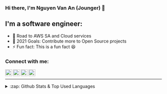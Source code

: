 ### Hi there, I'm Nguyen Van An (Jounger) 👋

<!--
**jounger/jounger** is a ✨ _special_ ✨ repository because its `README.md` (this file) appears on your GitHub profile.
-->

## I'm a software engineer:

- 🌱 Road to AWS SA and Cloud services
- 🥅 2021 Goals: Contribute more to Open Source projects
- ⚡ Fun fact: This is a fun fact 😆

### Connect with me:

[<img align="left" alt="Nguyen Van An | Facebook" width="22px" src="https://cdn.jsdelivr.net/npm/simple-icons@v3/icons/facebook.svg" />][facebook]
[<img align="left" alt="Nguyen Van An | Instagram" width="22px" src="https://cdn.jsdelivr.net/npm/simple-icons@v3/icons/instagram.svg" />][instagram]
[<img align="left" alt="Nguyen Van An | Codewars" width="22px" src="https://cdn.jsdelivr.net/npm/simple-icons@v3/icons/codewars.svg" />][codewars]
[<img align="left" alt="Nguyen Van An | Hackerrank" width="22px" src="https://cdn.jsdelivr.net/npm/simple-icons@v3/icons/hackerrank.svg" />][hackerrank]

<br />

---

<details>
  <summary>:zap: Github Stats & Top Used Languages</summary>
  <br />
  <img align="left" alt="Jounger's Github Stats" src="https://github-readme-stats.codestackr.vercel.app/api?username=jounger&count_private=true&include_all_commits=true&show_icons=true&hide_border=true" />

</details>

[facebook]: https://www.facebook.com/joungsty
[instagram]: https://www.instagram.com/joungsty
[codewars]: https://www.codewars.com/users/jounger
[hackerrank]: https://www.hackerrank.com/jounger
